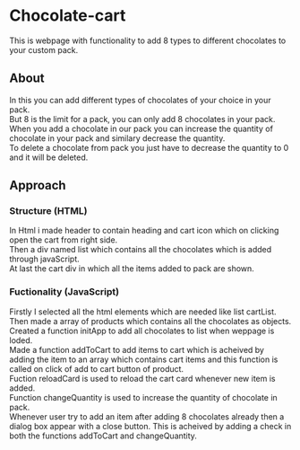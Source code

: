 # Chocolate-cart
This is webpage with functionality to add 8 types to different chocolates to your custom pack.

## About  
In this you can add different types of chocolates of your choice in your pack.  
But 8 is the limit for a pack, you can only add 8 chocolates in your pack.  
When you add a chocolate in our pack you can increase the quantity of chocolate in your pack and similary decrease the quantity.  
To delete a chocolate from pack you just have to decrease the quantity to 0 and it will be deleted.

## Approach
### Structure (HTML)
In Html i made header to contain heading and cart icon which on clicking open the cart from right side.  
Then a div named list which contains all the chocolates which is added through javaScript.  
At last the cart div in which all the items added to pack are shown.

### Fuctionality (JavaScript)
Firstly I selected all the html elements which are needed like list cartList.  
Then made a array of products which contains all the chocolates as objects.  
Created a function initApp to add all chocolates to list when weppage is loded.  
Made a function addToCart to add items to cart which is acheived by adding the item to an array which contains cart items and this function is called on click of add to cart button of product.  
Fuction reloadCard is used to reload the cart card whenever new item is added.  
Function changeQuantity is used to increase the quantity of chocolate in pack.  
Whenever user try to add an item after adding 8 chocolates already then a dialog box appear with a close button. This is acheived by adding a check in both the functions addToCart and changeQuantity. 
